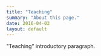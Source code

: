 ```yaml
---
title: "Teaching"
summary: "About this page."
date: 2016-04-02
layout: default
---
```


"Teaching" introductory paragraph.

